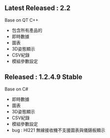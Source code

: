 ## Latest Released : 2.2
Base on QT C++

- 包含所有產品的
- 即時數據
- 圖表
- 3D姿態顯示
- CSV紀錄
- 模組參數設定


## Released : 1.2.4.9 Stable
Base on C#

- 即時數據
- 圖表
- 3D姿態顯示
- CSV紀錄
- 模組參數設定
- bug : HI221 無線接收機不支援圖表與儀錶板顯示

